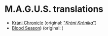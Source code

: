 # M.A.G.U.S. translations

+ [Kráni Chronicle](https://m-a-g-u-s.github.io/krani-chornicle/) (original: ["_Kráni Krónika_"](./germane_documents/02_-_Raoul_Renier_-_Krani-Kronika.pdf))
+ [Blood Season](https://m-a-g-u-s.github.io/krani-chornicle/)) (original: )
